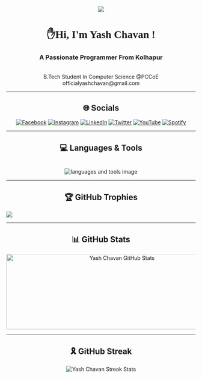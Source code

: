 
<p align="center"><img align="center" src="https://visitor-badge.laobi.icu/badge?page_id=yashchavan02.MiniProject-A"/></p>

<!-- <h1 align="center">
    <img src="https://readme-typing-svg.herokuapp.com/?font=Righteous&size=45&color=&center=true&vCenter=true&width=500&height=70&duration=4000&lines= ✋Hi, I'm Yash Chavan !;" />
</h1> -->

<h1 align="center" style="font-family:Poetsen One"> ✋Hi, I'm Yash Chavan !</h1>

<h3 align="center"> A Passionate Programmer From Kolhapur </h3><br/>

<div align="center">
 B.Tech Student In Computer Science @PCCoE<br>officialyashchavan@gmail.com<br/>
</div><hr/>


<div align="center">

## 🌐 Socials 
[![Facebook](https://img.shields.io/badge/Facebook-%231877F2.svg?logo=Facebook&logoColor=white)](https://www.facebook.com/profile.php?id=100027406703908)
[![Instagram](https://img.shields.io/badge/Instagram-%23E4405F.svg?logo=Instagram&logoColor=white)](https://www.instagram.com/yashchavan.02) 
[![LinkedIn](https://img.shields.io/badge/LinkedIn-%230077B5.svg?logo=linkedin&logoColor=white)](https://www.linkedin.com/in/yashchavan02)
[![Twitter](https://img.shields.io/badge/Twitter-%231877F2.svg?logo=X&logoColor=white)](https://x.com/yashchavan02)
[![YouTube](https://img.shields.io/badge/YouTube-%230077B5.svg?logo=YouTube&logoColor=white)](https://www.youtube.com/@YASHCHAVAN02)
[![Spotify](https://img.shields.io/badge/Spotify-%231877F2.svg?logo=Spotify&logoColor=white)](https://open.spotify.com/playlist/6Sc19OoYxhZ3Lym6eWq9NR?si=fdd98cbd6538457d)

</div><hr/>

<h2 align="center">💻 Languages & Tools</h2><br/>
<div align="center">
    <img src="https://skillicons.dev/icons?i=c,cpp,python,rust,html,css,git" alt="languages and tools image"/>
</div><hr/>

<h2 align="center">🏆 GitHub Trophies</h2>

![](https://github-profile-trophy.vercel.app/?username=yashchavan02&theme=monokai&no-frame=false&no-bg=true&margin-w=4)

<hr/>

<h2 align="center">📊 GitHub Stats </h2>
<p align="center"><img width="600" height="200" src="https://github-readme-stats.vercel.app/api?username=yashchavan02&show_icons=true&theme=dark&hide_border=false" alt="Yash Chavan GitHub Stats"></p><hr/>

<h2 align="center"> 🎗️ GitHub Streak </h2>
<p align="center"><img align="center" src="https://github-readme-streak-stats.herokuapp.com/?user=yashchavan02&theme=dark&hide_border=false" alt="Yash Chavan Streak Stats" /></p>

